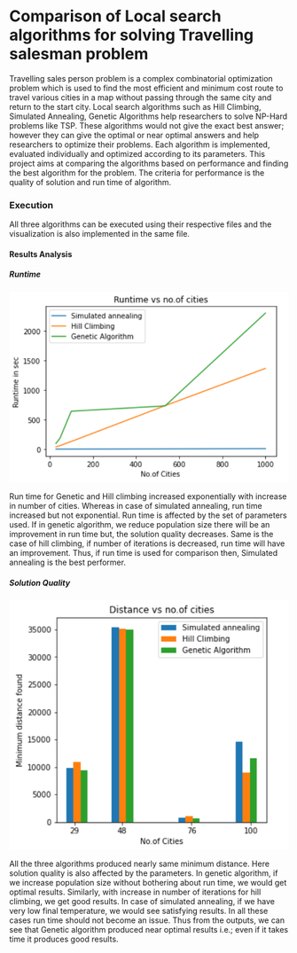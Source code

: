 # Comparison of Local search algorithms for solving Travelling salesman problem

Travelling sales person problem is a complex combinatorial optimization problem which is used to find the most efficient and minimum cost route to travel various cities in a map without passing through the same city and return to the start city. Local search algorithms such as Hill Climbing, Simulated Annealing, Genetic Algorithms help researchers to solve NP-Hard problems like TSP. These algorithms would not give the exact best answer; however they can give the optimal or near optimal answers and help researchers to optimize their problems. Each algorithm is implemented, evaluated individually and optimized according to its parameters. This project aims at comparing the algorithms based on performance and finding the best algorithm for the problem. The criteria for performance is the quality of solution and run time of algorithm.

### Execution

All three algorithms can be executed using their respective files and the visualization is also implemented in the same file.

#### Results Analysis

##### Runtime
![alt text](https://github.com/priyavaddineni/TSP/blob/main/graph.PNG?raw=true)

Run time for Genetic and Hill climbing increased exponentially with increase in number of cities. Whereas in case of simulated annealing, run time increased but not
exponential. Run time is affected by the set of parameters used. If in genetic algorithm, we reduce population size there will be an improvement in run time but, the solution quality decreases. Same is the case of hill climbing, if number of iterations is decreased, run time will have an improvement. Thus, if run time is used for comparison then, Simulated annealing is the best performer.

##### Solution Quality

![alt text](https://github.com/priyavaddineni/TSP/blob/main/comparision.PNG?raw=true)

All the three algorithms produced nearly same minimum distance. Here solution quality is also affected by the parameters. In genetic algorithm, if we increase
population size without bothering about run time, we would get optimal results. Similarly, with increase in number of iterations for hill climbing, we get good results. In case of simulated annealing, if we have very low final temperature, we would see satisfying results. In all these cases run time should not become an issue. Thus from the outputs, we can see that Genetic algorithm produced near optimal results i.e.; even if it takes time it produces good results.
